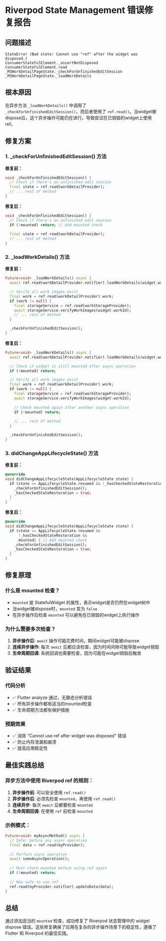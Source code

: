 # Riverpod State Management 错误修复报告

## 问题描述
```
StateError (Bad state: Cannot use "ref" after the widget was disposed.)
ConsumerStatefulElement._assertNotDisposed
ConsumerStatefulElement.read
_M3WorkDetailPageState._checkForUnfinishedEditSession 
_M3WorkDetailPageState._loadWorkDetails
```

## 根本原因
在异步方法 `_loadWorkDetails()` 中调用了 `_checkForUnfinishedEditSession()`，而后者使用了 `ref.read()`。当widget被dispose后，这个异步操作可能仍在进行，导致尝试在已销毁的widget上使用ref。

## 修复方案

### 1. _checkForUnfinishedEditSession() 方法
**修复前：**
```dart
void _checkForUnfinishedEditSession() {
  // Check if there's an unfinished edit session
  final state = ref.read(workDetailProvider);
  // ... rest of method
}
```

**修复后：**
```dart
void _checkForUnfinishedEditSession() {
  // Check if there's an unfinished edit session
  if (!mounted) return; // Add mounted check
  
  final state = ref.read(workDetailProvider);
  // ... rest of method
}
```

### 2. _loadWorkDetails() 方法  
**修复前：**
```dart
Future<void> _loadWorkDetails() async {
  await ref.read(workDetailProvider.notifier).loadWorkDetails(widget.workId);

  // Verify all work images exist
  final work = ref.read(workDetailProvider).work;
  if (work != null) {
    final storageService = ref.read(workStorageProvider);
    await storageService.verifyWorkImages(widget.workId);
    // ... rest of method
  }

  _checkForUnfinishedEditSession();
}
```

**修复后：**
```dart
Future<void> _loadWorkDetails() async {
  await ref.read(workDetailProvider.notifier).loadWorkDetails(widget.workId);

  // Check if widget is still mounted after async operation
  if (!mounted) return;

  // Verify all work images exist
  final work = ref.read(workDetailProvider).work;
  if (work != null) {
    final storageService = ref.read(workStorageProvider);
    await storageService.verifyWorkImages(widget.workId);
    
    // Check mounted again after another async operation
    if (!mounted) return;
    
    // ... rest of method
  }

  _checkForUnfinishedEditSession();
}
```

### 3. didChangeAppLifecycleState() 方法
**修复前：**
```dart
@override
void didChangeAppLifecycleState(AppLifecycleState state) {
  if (state == AppLifecycleState.resumed && !_hasCheckedStateRestoration) {
    _checkForUnfinishedEditSession();
    _hasCheckedStateRestoration = true;
  }
}
```

**修复后：**
```dart
@override
void didChangeAppLifecycleState(AppLifecycleState state) {
  if (state == AppLifecycleState.resumed && 
      !_hasCheckedStateRestoration && 
      mounted) { // Add mounted check
    _checkForUnfinishedEditSession();
    _hasCheckedStateRestoration = true;
  }
}
```

## 修复原理

### 什么是 mounted 检查？
- `mounted` 是 StatefulWidget 的属性，表示widget是否仍然在widget树中
- 当widget被dispose时，`mounted` 变为 `false`
- 在异步操作后检查 `mounted` 可以避免在已销毁的widget上执行操作

### 为什么需要多次检查？
1. **异步操作后**: `await` 操作可能花费时间，期间widget可能被dispose
2. **连续异步操作**: 每次 `await` 后都应该检查，因为时间间隙可能导致widget销毁
3. **生命周期回调**: 系统回调也需要检查，因为可能在widget销毁后触发

## 验证结果

### 代码分析
- ✅ Flutter analyze 通过，无静态分析错误
- ✅ 所有异步操作都有适当的mounted检查
- ✅ 生命周期方法都有保护措施

### 预期效果
- ✅ 消除 "Cannot use ref after widget was disposed" 错误
- ✅ 防止内存泄漏和崩溃
- ✅ 提高应用稳定性

## 最佳实践总结

### 异步方法中使用 Riverpod ref 的规则：
1. **异步操作前**: 可以安全使用 `ref.read()`
2. **异步操作后**: 必须先检查 `mounted`，再使用 `ref.read()`
3. **连续异步**: 每次 `await` 后都要检查 `mounted`
4. **生命周期回调**: 在使用 `ref` 前检查 `mounted`

### 示例模式：
```dart
Future<void> myAsyncMethod() async {
  // Safe: before any async operation
  final data = ref.read(myProvider);
  
  // Perform async operation
  await someAsyncOperation();
  
  // Must check mounted before using ref again
  if (!mounted) return;
  
  // Now safe to use ref
  ref.read(myProvider.notifier).updateData(data);
}
```

## 总结
通过添加适当的 `mounted` 检查，成功修复了 Riverpod 状态管理中的 widget dispose 错误。这些修复确保了应用在复杂的异步操作场景下的稳定性，遵循了 Flutter 和 Riverpod 的最佳实践。
